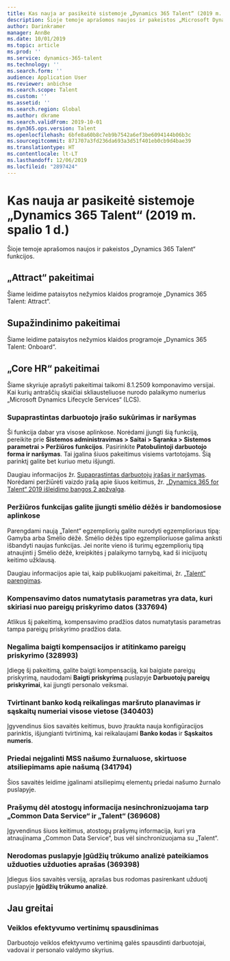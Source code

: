 ```yaml
---
title: Kas nauja ar pasikeitė sistemoje „Dynamics 365 Talent“ (2019 m. spalio 1 d.)
description: Šioje temoje aprašomos naujos ir pakeistos „Microsoft Dynamics 365 Talent“ funkcijos.
author: Darinkramer
manager: AnnBe
ms.date: 10/01/2019
ms.topic: article
ms.prod: ''
ms.service: dynamics-365-talent
ms.technology: ''
ms.search.form: ''
audience: Application User
ms.reviewer: anbichse
ms.search.scope: Talent
ms.custom: ''
ms.assetid: ''
ms.search.region: Global
ms.author: dkrame
ms.search.validFrom: 2019-10-01
ms.dyn365.ops.version: Talent
ms.openlocfilehash: 6bfe8a60b8c7eb9b7542a6ef3be6094144b06b3c
ms.sourcegitcommit: 871707a3fd236da693a3d51f401eb0cb9d4bae39
ms.translationtype: HT
ms.contentlocale: lt-LT
ms.lasthandoff: 12/06/2019
ms.locfileid: "2897424"
---
```

# <a name="whats-new-or-changed-in-dynamics-365-talent-october-1-2019"></a>Kas nauja ar pasikeitė sistemoje „Dynamics 365 Talent“ (2019 m. spalio 1 d.)

Šioje temoje aprašomos naujos ir pakeistos „Dynamics 365 Talent“ funkcijos.

## <a name="changes-in-attract"></a>„Attract“ pakeitimai

Šiame leidime pataisytos nežymios klaidos programoje „Dynamics 365 Talent: Attract“.

## <a name="changes-in-onboard"></a>Supažindinimo pakeitimai

Šiame leidime pataisytos nežymios klaidos programoje „Dynamics 365 Talent: Onboard“.

## <a name="changes-in-core-hr"></a>„Core HR“ pakeitimai

Šiame skyriuje aprašyti pakeitimai taikomi 8.1.2509 komponavimo versijai. Kai kurių antraščių skaičiai skliausteliuose nurodo palaikymo numerius „Microsoft Dynamics Lifecycle Services“ (LCS).

### <a name="streamlined-employee-entry-and-navigation"></a>Supaprastintas darbuotojo įrašo sukūrimas ir naršymas

Ši funkcija dabar yra visose aplinkose. Norėdami įjungti šią funkciją, pereikite prie **Sistemos administravimas > Saitai > Sąranka > Sistemos parametrai > Peržiūros funkcijos**. Pasirinkite **Patobulintoji darbuotojo forma ir naršymas**. Tai įgalina šiuos pakeitimus visiems vartotojams. Šią parinktį galite bet kuriuo metu išjungti.

Daugiau informacijos žr. [Supaprastintas darbuotojų įrašas ir naršymas](./streamlined-employee-entry.md). Norėdami peržiūrėti vaizdo įrašą apie šiuos keitimus, žr. [„Dynamics 365 for Talent“  2019 išleidimo bangos 2 apžvalga](https://aka.ms/ROGT19RW2ROV).

### <a name="you-can-enable-preview-features-in-sandbox-and-trial-environments"></a>Peržiūros funkcijas galite įjungti smėlio dėžės ir bandomosiose aplinkose

Parengdami naują „Talent“ egzempliorių galite nurodyti egzemplioriaus tipą: Gamyba arba Smėlio dėžė. Smėlio dėžės tipo egzemplioriuose galima anksti išbandyti naujas funkcijas. Jei norite vieno iš turimų egzempliorių tipą atnaujinti į Smėlio dėžė, kreipkitės į palaikymo tarnybą, kad ši inicijuotų keitimo užklausą.

Daugiau informacijos apie tai, kaip publikuojami pakeitimai, žr. [„Talent“ parengimas](./provisioning-talent.md).

### <a name="compensation-date-defaults-to-a-different-date-than-the-position-assignment-337694"></a>Kompensavimo datos numatytasis parametras yra data, kuri skiriasi nuo pareigų priskyrimo datos (337694)

Atlikus šį pakeitimą, kompensavimo pradžios datos numatytasis parametras tampa pareigų priskyrimo pradžios data.

### <a name="not-able-to-end-compensation-along-with-its-position-assignment-328993"></a>Negalima baigti kompensacijos ir atitinkamo pareigų priskyrimo (328993)

Įdiegę šį pakeitimą, galite baigti kompensaciją, kai baigiate pareigų priskyrimą, naudodami **Baigti priskyrimą** puslapyje **Darbuotojų pareigų priskyrimai**, kai įjungti personalo veiksmai.

### <a name="bank-account-validation-requires-routing-and-account-numbers-in-all-locations-340403"></a>Tvirtinant banko kodą reikalingas maršruto planavimas ir sąskaitų numeriai visose vietose (340403)

Įgyvendinus šios savaitės keitimus, buvo įtraukta nauja konfigūracijos parinktis, išjungianti tvirtinimą, kai reikalaujami **Banko kodas** ir **Sąskaitos numeris**. 

### <a name="attachments-are-not-enabled-in-mss-performance-journals-for-performance-feedback-341794"></a>Priedai neįgalinti MSS našumo žurnaluose, skirtuose atsiliepimams apie našumą (341794)

Šios savaitės leidime įgalinami atsiliepimų elementų priedai našumo žurnalo puslapyje.

### <a name="leave-request-details-dont-sync-from-common-data-service-to-talent-369608"></a>Prašymų dėl atostogų informacija nesinchronizuojama tarp „Common Data Service“ ir „Talent“ (369608)

Įgyvendinus šiuos keitimus, atostogų prašymų informacija, kuri yra atnaujinama „Common Data Service“, bus vėl sinchronizuojama su „Talent“.

### <a name="job-description-doesnt-display-for-the-job-in-the-skill-gap-analysis-page-369398"></a>Nerodomas puslapyje Įgūdžių trūkumo analizė pateikiamos užduoties užduoties aprašas (369398)

Įdiegus šios savaitės versiją, aprašas bus rodomas pasirenkant užduotį puslapyje **Įgūdžių trūkumo analizė**.

## <a name="coming-soon"></a>Jau greitai

### <a name="print-performance-reviews"></a>Veiklos efektyvumo vertinimų spausdinimas

Darbuotojo veiklos efektyvumo vertinimą galės spausdinti darbuotojai, vadovai ir personalo valdymo skyrius.
